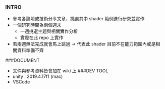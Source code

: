 ### INTRO
* 參考各論壇或技術分享文章，挑選其中 shader 範例進行研究並實作
* 一個研究時間為兩個週末
  * 一週挑選主題與相關實作分析
  * 實際在此 repo 上實作
* 若兩週無法完成就會馬上跳過 -> 代表此 shader 目前不在能力範圍內或是相關資料準備不齊

###DOCUMENT
* 文件與參考資料皆會加在 wiki 上
###DEV TOOL
* unity : 2019.4.17f1 (mac)
* VSCode
